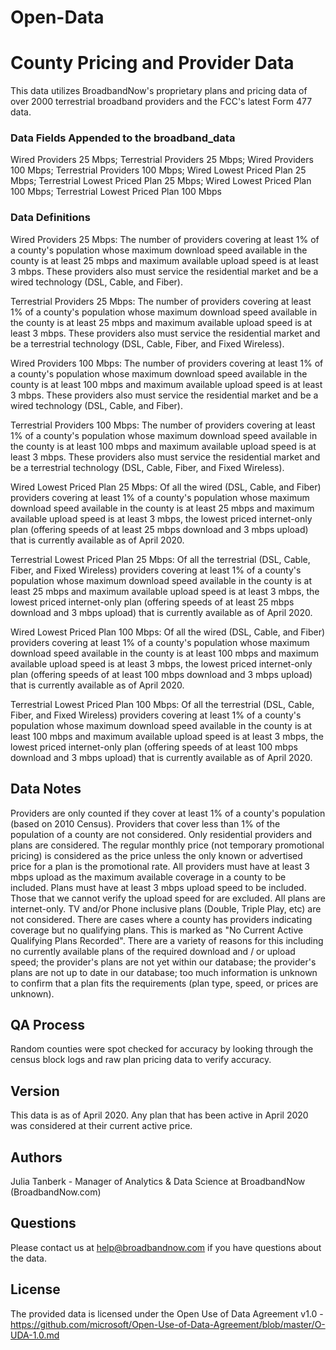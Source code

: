 # Open-Data

# County Pricing and Provider Data
This data utilizes BroadbandNow's proprietary plans and pricing data of over 2000 terrestrial broadband providers and the FCC's latest Form 477 data.

### Data Fields Appended to the broadband_data
Wired Providers 25 Mbps;
Terrestrial Providers 25 Mbps;
Wired Providers 100 Mbps;
Terrestrial Providers 100 Mbps;
Wired Lowest Priced Plan 25 Mbps;
Terrestrial Lowest Priced Plan 25 Mbps;
Wired Lowest Priced Plan 100 Mbps;
Terrestrial Lowest Priced Plan 100 Mbps

### Data Definitions
Wired Providers 25 Mbps: The number of providers covering at least 1% of a county's population whose maximum download speed available in the county is at least 25 mbps and maximum available upload speed is at least 3 mbps. These providers also must service the residential market and be a wired technology (DSL, Cable, and Fiber).

Terrestrial Providers 25 Mbps: The number of providers covering at least 1% of a county's population whose maximum download speed available in the county is at least 25 mbps and maximum available upload speed is at least 3 mbps. These providers also must service the residential market and be a terrestrial technology (DSL, Cable, Fiber, and Fixed Wireless).

Wired Providers 100 Mbps: The number of providers covering at least 1% of a county's population whose maximum download speed available in the county is at least 100 mbps and maximum available upload speed is at least 3 mbps. These providers also must service the residential market and be a wired technology (DSL, Cable, and Fiber).

Terrestrial Providers 100 Mbps: The number of providers covering at least 1% of a county's population whose maximum download speed available in the county is at least 100 mbps and maximum available upload speed is at least 3 mbps. These providers also must service the residential market and be a terrestrial technology (DSL, Cable, Fiber, and Fixed Wireless).

Wired Lowest Priced Plan 25 Mbps: Of all the wired (DSL, Cable, and Fiber) providers covering at least 1% of a county's population whose maximum download speed available in the county is at least 25 mbps and maximum available upload speed is at least 3 mbps, the lowest priced internet-only plan (offering speeds of at least 25 mbps download and 3 mbps upload) that is currently available as of April 2020.

Terrestrial Lowest Priced Plan 25 Mbps: Of all the terrestrial (DSL, Cable, Fiber, and Fixed Wireless) providers covering at least 1% of a county's population whose maximum download speed available in the county is at least 25 mbps and maximum available upload speed is at least 3 mbps, the lowest priced internet-only plan (offering speeds of at least 25 mbps download and 3 mbps upload) that is currently available as of April 2020.

Wired Lowest Priced Plan 100 Mbps: Of all the wired (DSL, Cable, and Fiber) providers covering at least 1% of a county's population whose maximum download speed available in the county is at least 100 mbps and maximum available upload speed is at least 3 mbps, the lowest priced internet-only plan (offering speeds of at least 100 mbps download and 3 mbps upload) that is currently available as of April 2020.

Terrestrial Lowest Priced Plan 100 Mbps: Of all the terrestrial (DSL, Cable, Fiber, and Fixed Wireless) providers covering at least 1% of a county's population whose maximum download speed available in the county is at least 100 mbps and maximum available upload speed is at least 3 mbps, the lowest priced internet-only plan (offering speeds of at least 100 mbps download and 3 mbps upload) that is currently available as of April 2020.

## Data Notes
Providers are only counted if they cover at least 1% of a county's population (based on 2010 Census). Providers that cover less than 1% of the population of a county are not considered.
Only residential providers and plans are considered.
The regular monthly price (not temporary promotional pricing) is considered as the price unless the only known or advertised price for a plan is the promotional rate. 
All providers must have at least 3 mbps upload as the maximum available coverage in a county to be included.
Plans must have at least 3 mbps upload speed to be included. Those that we cannot verify the upload speed for are excluded. 
All plans are internet-only. TV and/or Phone inclusive plans (Double, Triple Play, etc) are not considered.
There are cases where a county has providers indicating coverage but no qualifying plans. This is marked as "No Current Active Qualifying Plans Recorded". There are a variety of reasons for this including no currently available plans of the required download and / or upload speed; the provider's plans are not yet within our database; the provider's plans are not up to date in our database; too much information is unknown to confirm that a plan fits the requirements (plan type, speed, or prices are unknown).

## QA Process
Random counties were spot checked for accuracy by looking through the census block logs and raw plan pricing data to verify accuracy.

## Version
This data is as of April 2020. Any plan that has been active in April 2020 was considered at their current active price. 

## Authors
Julia Tanberk - Manager of Analytics & Data Science at BroadbandNow (BroadbandNow.com)

## Questions
Please contact us at help@broadbandnow.com if you have questions about the data.

## License
The provided data is licensed under the Open Use of Data Agreement v1.0 - https://github.com/microsoft/Open-Use-of-Data-Agreement/blob/master/O-UDA-1.0.md
